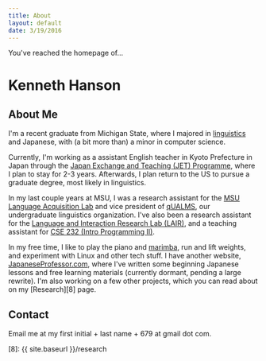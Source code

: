 ```yaml
---
title: About
layout: default
date: 3/19/2016
---
```


You've reached the homepage of...

# Kenneth Hanson

## About Me

I'm a recent graduate from Michigan State, where I majored in [linguistics][1] and Japanese, with (a bit more than) a minor in computer science.

Currently, I'm working as a assistant English teacher in Kyoto Prefecture in Japan through the [Japan Exchange and Teaching (JET) Programme](http://www.jetprogramme.org/), where I plan to stay for 2-3 years. Afterwards, I plan return to the US to pursue a graduate degree, most likely in linguistics.

In my last couple years at MSU, I was a research assistant for the [MSU Language Acquisition Lab][2] and vice president of [qUALMS][3], our undergraduate linguistics organization. I've also been a research assistant for the [Language and Interaction Research Lab (LAIR)][4], and a teaching assistant for [CSE 232 (Intro Programming II)][5].

In my free time, I like to play the piano and [marimba][6], run and lift weights, and experiment with Linux and other tech stuff. I have another website, [JapaneseProfessor.com][7], where I've written some beginning Japanese lessons and free learning materials (currently dormant, pending a large rewrite). I'm also working on a few other projects, which you can read about on my [Research][8] page.

## Contact

Email me at my first initial + last name + 679 at gmail dot com.

[1]: http://en.wikipedia.org/wiki/linguistics
[2]: http://www.msuacquisition.wordpress.com/
[3]: http://www.msu.edu/~qualms
[4]: http://links.cse.msu.edu:8000/lair/
[5]: http://www.cse.msu.edu/~cse232
[6]: http://en.wikipedia.org/wiki/Marimba
[7]: http://www.japaneseprofessor.com
[8]: {{ site.baseurl }}/research